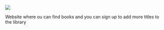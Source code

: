 ![](https://placehold.it/1100x250/374c53/FFFFFF/?text=The+eLibrary)

Website where ou can find books and you can sign up to add more titles to the library
